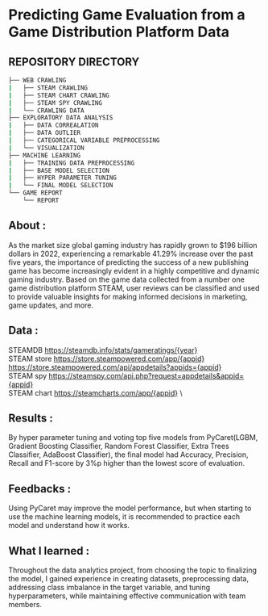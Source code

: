 # Predicting Game Evaluation from a Game Distribution Platform Data

## REPOSITORY DIRECTORY
```bash
├── WEB CRAWLING
|   ├── STEAM CRAWLING
|   ├── STEAM CHART CRAWLING
|   ├── STEAM SPY CRAWLING
|   └── CRAWLING DATA
├── EXPLORATORY DATA ANALYSIS
|   ├── DATA CORREALATION
|   ├── DATA OUTLIER
|   ├── CATEGORICAL VARIABLE PREPROCESSING
|   └── VISUALIZATION
├── MACHINE LEARNING
|   ├── TRAINING DATA PREPROCESSING
|   ├── BASE MODEL SELECTION
|   ├── HYPER PARAMETER TUNING
|   └── FINAL MODEL SELECTION
└── GAME REPORT
    └── REPORT
```
## About :
As the market size global gaming industry has rapidly grown to $196 billion dollars in 2022, experiencing a remarkable 41.29% increase over the past five years, the importance of predicting the success of a new publishing game has become increasingly evident in a highly competitive and dynamic gaming industry. Based on the game data collected from a number one game distribution platform STEAM, user reviews can be classified and used to provide valuable insights for making informed decisions in marketing, game updates, and more.

## Data : 

STEAMDB
https://steamdb.info/stats/gameratings/{year} \
STEAM store 
https://store.steampowered.com/app/{appid} https://store.steampowered.com/api/appdetails?appids={appid} \
STEAM spy
https://steamspy.com/api.php?request=appdetails&appid={appid} \
STEAM chart
https://steamcharts.com/app/{appid} \

## Results :
By hyper parameter tuning and voting top five models from PyCaret(LGBM, Gradient Boosting Classifier, Random Forest Classifier, Extra Trees Classifier, AdaBoost Classifier), the final model had Accuracy, Precision, Recall and F1-score by 3%p higher than the lowest score of evaluation.

## Feedbacks :
Using PyCaret may improve the model performance, but when starting to use the machine learning models, it is recommended to practice each model and understand how it works.

## What I learned :
Throughout the data analytics project, from choosing the topic to finalizing the model, I gained experience in creating datasets, preprocessing data, addressing class imbalance in the target variable, and tuning hyperparameters, while maintaining effective communication with team members.
